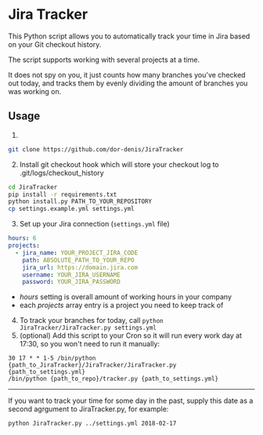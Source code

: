 # Jira Tracker

This Python script allows you to automatically track your time in Jira based on your
Git checkout history.

The script supports working with several projects at a time.

It does not spy on you, it just counts how many branches you've checked out today,
and tracks them by evenly dividing the amount of branches you was working on.

## Usage
1. 
```bash
git clone https://github.com/dor-denis/JiraTracker
```
2. Install git checkout hook which will store your checkout log to .git/logs/checkout_history
```bash
cd JiraTracker
pip install -r requirements.txt
python install.py PATH_TO_YOUR_REPOSITORY
cp settings.example.yml settings.yml
```
3. Set up your Jira connection (`settings.yml` file)
```YAML
hours: 6
projects:
  - jira_name: YOUR_PROJECT_JIRA_CODE
    path: ABSOLUTE_PATH_TO_YOUR_REPO
    jira_url: https://domain.jira.com
    username: YOUR_JIRA_USERNAME
    password: YOUR_JIRA_PASSWORD
```
* *hours* setting is overall amount of working hours in your company
* each *projects* array entry is a project you need to keep track of
4. To track your branches for today, call `python JiraTracker/JiraTracker.py settings.yml`
5. (optional) Add this script to your Cron so it will run every work day at 17:30, so you won't need to run it manually:
```cron
30 17 * * 1-5 /bin/python {path_to_JiraTracker}/JiraTracker/JiraTracker.py {path_to_settings.yml}
/bin/python {path_to_repo}/tracker.py {path_to_settings.yml}
```

------
If you want to track your time for some day in the past, supply this date as a second agrgument to JiraTracker.py, for example:
```bash
python JiraTracker.py ../settings.yml 2018-02-17

